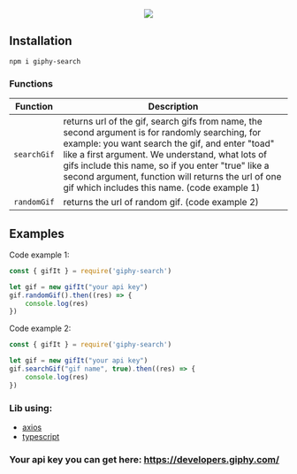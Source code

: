 <div align="center">
  <img src="https://i.gifer.com/3Q6c.gif" /><br>
</div>

## Installation

```
npm i giphy-search
```

### Functions

| Function | Description |
| -------- | ----------- |
| `searchGif` | returns url of the gif, search gifs from name, the second argument is for randomly searching, for example: you want search the gif, and enter "toad" like a first argument. We understand, what lots of gifs include this name, so if you enter "true" like a second argument, function will returns the url of one gif which includes this name. (code example 1)|
| `randomGif` | returns the url of random gif. (code example 2)|

## Examples

Code example 1:
```js
const { gifIt } = require('giphy-search')

let gif = new gifIt("your api key")
gif.randomGif().then((res) => {
    console.log(res)
})
```

Code example 2:
```js
const { gifIt } = require('giphy-search')

let gif = new gifIt("your api key")
gif.searchGif("gif name", true).then((res) => {
    console.log(res)
})
```

### Lib using:
* [axios](https://www.npmjs.com/package/axios)
* [typescript](https://www.npmjs.com/package/typescript)

### Your api key you can get here: https://developers.giphy.com/
